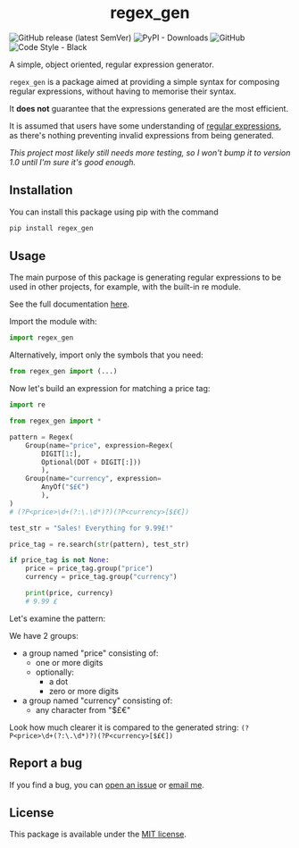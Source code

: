 <h1 align="center">
regex_gen
</h1>

![GitHub release (latest SemVer)](https://img.shields.io/github/v/release/TitaniumBrain/regex_gen?sort=semver)
![PyPI - Downloads](https://img.shields.io/pypi/dm/regex_gen?color=orange&label=%E2%AC%87%20downloads)
![GitHub](https://img.shields.io/github/license/TitaniumBrain/regex_gen?color=blue)
![Code Style - Black](https://img.shields.io/badge/code%20style-black-000000.svg)

A simple, object oriented, regular expression generator.

`regex_gen` is a package aimed at providing a simple syntax for composing
regular expressions, without having to memorise their syntax.

It **does not** guarantee that the expressions generated are the most efficient.

It is assumed that users have some understanding of [regular expressions](https://docs.python.org/3/library/re.html), as there's nothing preventing invalid expressions from being generated.

*This project most likely still needs more testing, so I won't bump it to version 1.0 until I'm sure it's good enough.*

## Installation

You can install this package using pip with the command

```bash
pip install regex_gen
```

## Usage

The main purpose of this package is generating regular expressions to be used in other projects, for example, with the built-in re module.

See the full documentation [here](docs/tutorial.md).

Import the module with:

```python
import regex_gen
```

Alternatively, import only the symbols that you need:

```python
from regex_gen import (...)
```

Now let's build an expression for matching a price tag:

```python
import re

from regex_gen import *

pattern = Regex(
    Group(name="price", expression=Regex(
        DIGIT[1:],
        Optional(DOT + DIGIT[:]))
        ),
    Group(name="currency", expression=
        AnyOf("$£€")
        ),
)
# (?P<price>\d+(?:\.\d*)?)(?P<currency>[$£€])

test_str = "Sales! Everything for 9.99£!"

price_tag = re.search(str(pattern), test_str)

if price_tag is not None:
    price = price_tag.group("price")
    currency = price_tag.group("currency")

    print(price, currency)
    # 9.99 £
```

Let's examine the pattern:

We have 2 groups:
* a group named "price" consisting of:
    * one or more digits
    * optionally:
        * a dot
        * zero or more digits
* a group named "currency" consisting of:
    * any character from "$£€"

Look how much clearer it is compared to the generated string:
`(?P<price>\d+(?:\.\d*)?)(?P<currency>[$£€])`

## Report a bug

If you find a bug, you can [open an issue](https://github.com/TitaniumBrain/regex_gen/issues) or [email me](mailto:titaniumbrain@vivaldi.net?subject=(regex_gen)%20Bug%20Report).


## License

This package is available under the [MIT license](https://choosealicense.com/licenses/mit/).
